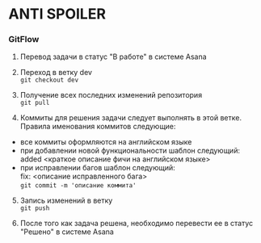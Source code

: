 # ANTI SPOILER

### GitFlow

1. Перевод задачи в статус "В работе" в системе Asana


2. Переход в ветку dev  
`git checkout dev`  


3. Получение всех последних изменений репозитория  
`git pull`  


4. Коммиты для решения задачи следует выполнять в этой ветке. Правила именования коммитов следующие:
* все коммиты оформляются на английском языке
* при добавлении новой функциональности шаблон следующий:  
added <краткое описание фичи на английском языке>
* при исправлении багов шаблон следующий:  
fix: <описание исправленного бага>  
`git commit -m 'описание коммита'`  


5. Запись изменений в ветку  
`git push`  


6. После того как задача решена, необходимо перевести ее в статус "Решено" в системе Asana
